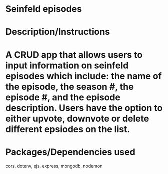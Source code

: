 # Seinfeld episodes

# Description/Instructions
A CRUD app that allows users to input information on seinfeld episodes which include: the name of the episode, the season #, the episode #, and the episode description. Users have the option to either upvote, downvote or delete different epsiodes on the list.
=======

# Packages/Dependencies used
cors, dotenv, ejs, express, mongodb, nodemon
